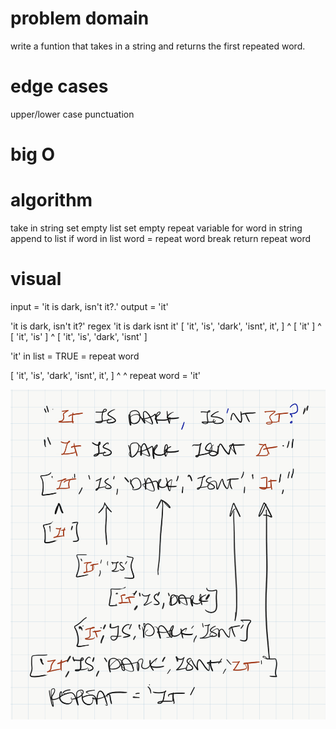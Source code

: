 # problem domain
write a funtion that takes in a string and returns the first repeated word.

# edge cases
upper/lower case
punctuation

# big O

# algorithm
take in string
set empty list
set empty repeat variable
for word in string
    append to list
    if word in list
        word = repeat word
        break
return repeat word

# visual
input = 'it is dark, isn't it?.'
output = 'it'

'it is dark, isn't it?'
regex
'it is dark isnt it'
[ 'it', 'is', 'dark', 'isnt', it', ]
    ^
  [ 'it' ] ^
        [ 'it', 'is' ]   ^
             [ 'it', 'is', 'dark', 'isnt' ]

'it' in list = TRUE = repeat word

[ 'it', 'is', 'dark', 'isnt', it', ]
    ^                          ^
repeat word = 'it'

![repeated word](assets/repeated_word.png)





